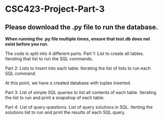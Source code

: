 # CSC423-Project-Part-3


## Please download the .py file to run the database. 

**When running the .py file multiple times, ensure that test.db does not exist before you run.**

The code is split into 4 different parts. 
Part 1: 
  List to create all tables.
  Iterating that list to run the SQL commands.
  
Part 2:
  Lists to Insert into each table.
  Iterating the list of lists to run each SQL command.
  
At this point, we have a created database with tuples inserted.

Part 3: 
  List of simple SQL queries to list all contents of each table.
  Iterating the list to run and print a snapshop of each table.
  
Part 4:
  List of query questions.
  List of query solutions in SQL.
  Iterting the solutions list to run and print the results of each SQL query.
  
 
